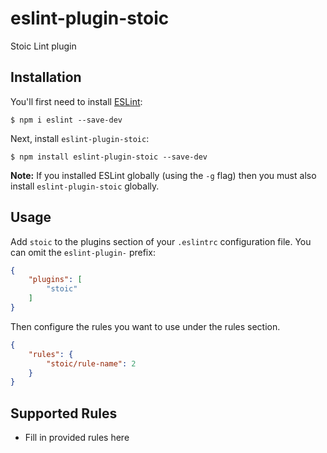 # eslint-plugin-stoic

Stoic Lint plugin

## Installation

You'll first need to install [ESLint](http://eslint.org):

```
$ npm i eslint --save-dev
```

Next, install `eslint-plugin-stoic`:

```
$ npm install eslint-plugin-stoic --save-dev
```

**Note:** If you installed ESLint globally (using the `-g` flag) then you must also install `eslint-plugin-stoic` globally.

## Usage

Add `stoic` to the plugins section of your `.eslintrc` configuration file. You can omit the `eslint-plugin-` prefix:

```json
{
    "plugins": [
        "stoic"
    ]
}
```


Then configure the rules you want to use under the rules section.

```json
{
    "rules": {
        "stoic/rule-name": 2
    }
}
```

## Supported Rules

* Fill in provided rules here





